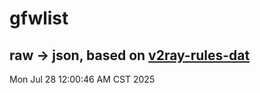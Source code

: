 # gfwlist
## raw -> json, based on [v2ray-rules-dat](https://github.com/Loyalsoldier/v2ray-rules-dat)
Mon Jul 28 12:00:46 AM CST 2025

